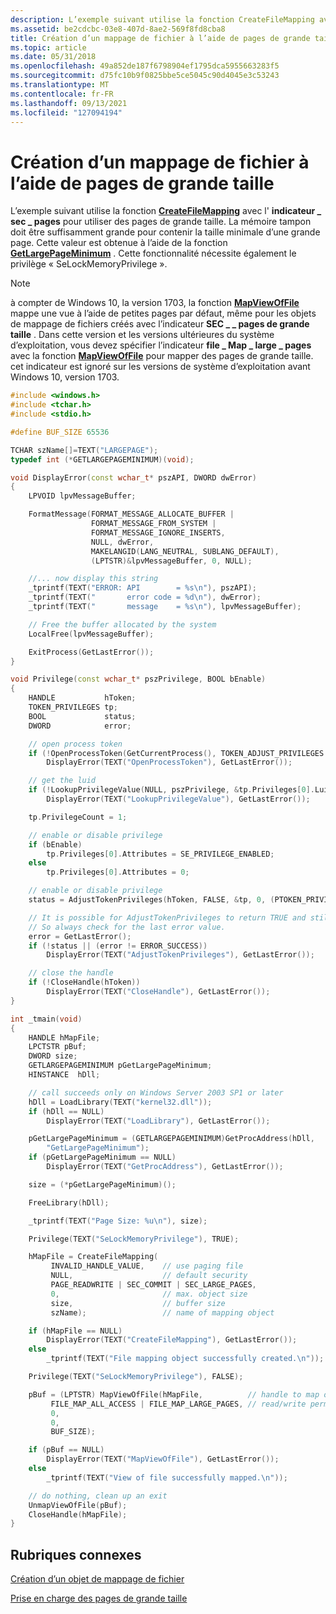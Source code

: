 ```yaml
---
description: L’exemple suivant utilise la fonction CreateFileMapping avec l' \_ indicateur sec \_ pages pour utiliser des pages de grande taille. il requiert Windows Server 2003 avec Service pack 1 (SP1) ou version ultérieure.
ms.assetid: be2cdcbc-03e8-407d-8ae2-569f8fd8cba8
title: Création d’un mappage de fichier à l’aide de pages de grande taille
ms.topic: article
ms.date: 05/31/2018
ms.openlocfilehash: 49a852de187f6798904ef1795dca5955663283f5
ms.sourcegitcommit: d75fc10b9f0825bbe5ce5045c90d4045e3c53243
ms.translationtype: MT
ms.contentlocale: fr-FR
ms.lasthandoff: 09/13/2021
ms.locfileid: "127094194"
---
```

# <a name="creating-a-file-mapping-using-large-pages"></a>Création d’un mappage de fichier à l’aide de pages de grande taille

L’exemple suivant utilise la fonction [**CreateFileMapping**](/windows/desktop/api/WinBase/nf-winbase-createfilemappinga) avec l' **indicateur \_ sec \_ pages** pour utiliser des pages de grande taille. La mémoire tampon doit être suffisamment grande pour contenir la taille minimale d’une grande page. Cette valeur est obtenue à l’aide de la fonction [**GetLargePageMinimum**](/windows/win32/api/memoryapi/nf-memoryapi-getlargepageminimum) . Cette fonctionnalité nécessite également le privilège « SeLockMemoryPrivilege ».

> [!NOTE]
> à compter de Windows 10, la version 1703, la fonction [**MapViewOfFile**](/windows/win32/api/memoryapi/nf-memoryapi-mapviewoffile) mappe une vue à l’aide de petites pages par défaut, même pour les objets de mappage de fichiers créés avec l’indicateur **SEC \_ \_ pages de grande taille** . Dans cette version et les versions ultérieures du système d’exploitation, vous devez spécifier l’indicateur **file \_ Map \_ large \_ pages** avec la fonction [**MapViewOfFile**](/windows/win32/api/memoryapi/nf-memoryapi-mapviewoffile) pour mapper des pages de grande taille. cet indicateur est ignoré sur les versions de système d’exploitation avant Windows 10, version 1703.


```C++
#include <windows.h>
#include <tchar.h>
#include <stdio.h>

#define BUF_SIZE 65536

TCHAR szName[]=TEXT("LARGEPAGE");
typedef int (*GETLARGEPAGEMINIMUM)(void);

void DisplayError(const wchar_t* pszAPI, DWORD dwError)
{
    LPVOID lpvMessageBuffer;

    FormatMessage(FORMAT_MESSAGE_ALLOCATE_BUFFER |
                  FORMAT_MESSAGE_FROM_SYSTEM |
                  FORMAT_MESSAGE_IGNORE_INSERTS,
                  NULL, dwError,
                  MAKELANGID(LANG_NEUTRAL, SUBLANG_DEFAULT),
                  (LPTSTR)&lpvMessageBuffer, 0, NULL);

    //... now display this string
    _tprintf(TEXT("ERROR: API        = %s\n"), pszAPI);
    _tprintf(TEXT("       error code = %d\n"), dwError);
    _tprintf(TEXT("       message    = %s\n"), lpvMessageBuffer);

    // Free the buffer allocated by the system
    LocalFree(lpvMessageBuffer);

    ExitProcess(GetLastError());
}

void Privilege(const wchar_t* pszPrivilege, BOOL bEnable)
{
    HANDLE           hToken;
    TOKEN_PRIVILEGES tp;
    BOOL             status;
    DWORD            error;

    // open process token
    if (!OpenProcessToken(GetCurrentProcess(), TOKEN_ADJUST_PRIVILEGES | TOKEN_QUERY, &hToken))
        DisplayError(TEXT("OpenProcessToken"), GetLastError());

    // get the luid
    if (!LookupPrivilegeValue(NULL, pszPrivilege, &tp.Privileges[0].Luid))
        DisplayError(TEXT("LookupPrivilegeValue"), GetLastError());

    tp.PrivilegeCount = 1;

    // enable or disable privilege
    if (bEnable)
        tp.Privileges[0].Attributes = SE_PRIVILEGE_ENABLED;
    else
        tp.Privileges[0].Attributes = 0;

    // enable or disable privilege
    status = AdjustTokenPrivileges(hToken, FALSE, &tp, 0, (PTOKEN_PRIVILEGES)NULL, 0);

    // It is possible for AdjustTokenPrivileges to return TRUE and still not succeed.
    // So always check for the last error value.
    error = GetLastError();
    if (!status || (error != ERROR_SUCCESS))
        DisplayError(TEXT("AdjustTokenPrivileges"), GetLastError());

    // close the handle
    if (!CloseHandle(hToken))
        DisplayError(TEXT("CloseHandle"), GetLastError());
}

int _tmain(void)
{
    HANDLE hMapFile;
    LPCTSTR pBuf;
    DWORD size;
    GETLARGEPAGEMINIMUM pGetLargePageMinimum;
    HINSTANCE  hDll;

    // call succeeds only on Windows Server 2003 SP1 or later
    hDll = LoadLibrary(TEXT("kernel32.dll"));
    if (hDll == NULL)
        DisplayError(TEXT("LoadLibrary"), GetLastError());

    pGetLargePageMinimum = (GETLARGEPAGEMINIMUM)GetProcAddress(hDll,
        "GetLargePageMinimum");
    if (pGetLargePageMinimum == NULL)
        DisplayError(TEXT("GetProcAddress"), GetLastError());

    size = (*pGetLargePageMinimum)();

    FreeLibrary(hDll);

    _tprintf(TEXT("Page Size: %u\n"), size);

    Privilege(TEXT("SeLockMemoryPrivilege"), TRUE);

    hMapFile = CreateFileMapping(
         INVALID_HANDLE_VALUE,    // use paging file
         NULL,                    // default security
         PAGE_READWRITE | SEC_COMMIT | SEC_LARGE_PAGES,
         0,                       // max. object size
         size,                    // buffer size
         szName);                 // name of mapping object

    if (hMapFile == NULL)
        DisplayError(TEXT("CreateFileMapping"), GetLastError());
    else
        _tprintf(TEXT("File mapping object successfully created.\n"));

    Privilege(TEXT("SeLockMemoryPrivilege"), FALSE);

    pBuf = (LPTSTR) MapViewOfFile(hMapFile,          // handle to map object
         FILE_MAP_ALL_ACCESS | FILE_MAP_LARGE_PAGES, // read/write permission
         0,
         0,
         BUF_SIZE);

    if (pBuf == NULL)
        DisplayError(TEXT("MapViewOfFile"), GetLastError());
    else
        _tprintf(TEXT("View of file successfully mapped.\n"));

    // do nothing, clean up an exit
    UnmapViewOfFile(pBuf);
    CloseHandle(hMapFile);
}
```



## <a name="related-topics"></a>Rubriques connexes

<dl> <dt>

[Création d’un objet de mappage de fichier](creating-a-file-mapping-object.md)
</dt> <dt>

[Prise en charge des pages de grande taille](large-page-support.md)
</dt> </dl>

 

 
